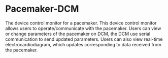 # Pacemaker-DCM
The device control monitor for a pacemaker. This device control monitor allows users to operate/communicate with the pacemaker. Users can view or change parameters of the pacemaker on DCM, the DCM use serial communication to send updated parameters. Users can also view real-time electrocardiodiagram, which updates corresponding to data received from the pacemaker. 
